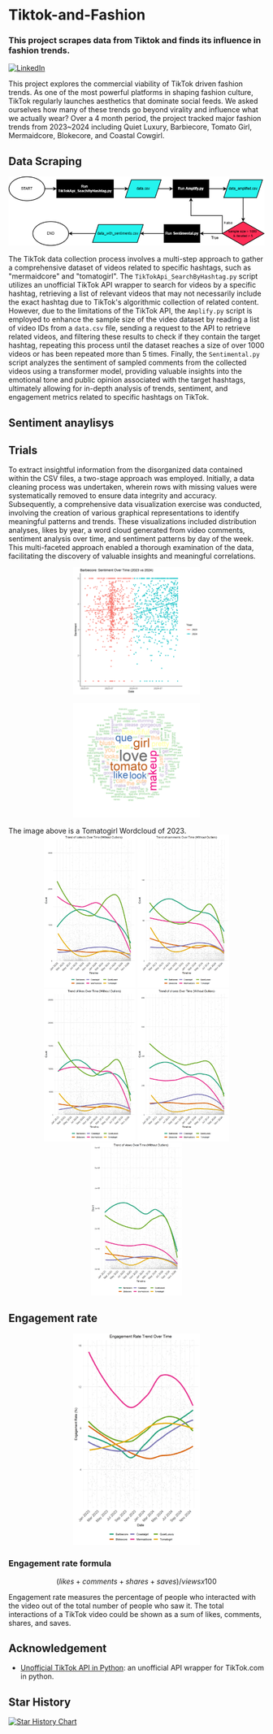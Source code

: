 # Tiktok-and-Fashion

### This project scrapes data from Tiktok and finds its influence in fashion trends.  

[![LinkedIn](https://img.shields.io/badge/LinkedIn-0077B5?style=for-the-badge&logo=linkedin&logoColor=white&style=flat-square)](https://www.linkedin.com/in/yoomin-jung-17a9812b1/)

This project explores the commercial viability of TikTok driven fashion trends. As one of the most powerful platforms in shaping fashion culture, TikTok regularly launches aesthetics that dominate social feeds. We asked ourselves how many of these trends go beyond virality and influence what we actually wear? Over a 4 month period, the project tracked major fashion trends from 2023~2024 including Quiet Luxury, Barbiecore, Tomato Girl, Mermaidcore, Blokecore, and Coastal Cowgirl.

## Data Scraping
<p align="center">
    <img src="./assets/readme/tiktokflowchart.drawio.png" width="750"/>
</p>


The TikTok data collection process involves a multi-step approach to gather a comprehensive dataset of videos related to specific hashtags, such as "mermaidcore" and "tomatogirl". The `TikTokApi_SearchByHashtag.py` script utilizes an unofficial TikTok API wrapper to search for videos by a specific hashtag, retrieving a list of relevant videos that may not necessarily include the exact hashtag due to TikTok's algorithmic collection of related content. However, due to the limitations of the TikTok API, the `Amplify.py` script is employed to enhance the sample size of the video dataset by reading a list of video IDs from a `data.csv` file, sending a request to the API to retrieve related videos, and filtering these results to check if they contain the target hashtag, repeating this process until the dataset reaches a size of over 1000 videos or has been repeated more than 5 times. Finally, the `Sentimental.py` script analyzes the sentiment of sampled comments from the collected videos using a transformer model, providing valuable insights into the emotional tone and public opinion associated with the target hashtags, ultimately allowing for in-depth analysis of trends, sentiment, and engagement metrics related to specific hashtags on TikTok.

## Sentiment anaylisys 

## Trials 
To extract insightful information from the disorganized data contained within the CSV files, a two-stage approach was employed. Initially, a data cleaning process was undertaken, wherein rows with missing values were systematically removed to ensure data integrity and accuracy. Subsequently, a comprehensive data visualization exercise was conducted, involving the creation of various graphical representations to identify meaningful patterns and trends. These visualizations included distribution analyses, likes by year, a word cloud generated from video comments, sentiment analysis over time, and sentiment patterns by day of the week. This multi-faceted approach enabled a thorough examination of the data, facilitating the discovery of valuable insights and meaningful correlations.

<p align="center">
    <img src="./assets/readme/Barbiecore_sentiment_2023_vs_2024.png" width="250"/>
</p>

<p align="center">
    <img src="./assets/readme/wordcloud_2023.png" width="250"/>
</p>
The image above is a Tomatogirl Wordcloud of 2023. 

<div align="center">
    <img src="./assets/readme/trend_collects_metrics_without_outliers.png" width="180"/>
    <img src="./assets/readme/trend_comments_metrics_without_outliers.png" width="180"/>
    <img src="./assets/readme/trend_likes_metrics_without_outliers.png" width="180"/>
    <img src="./assets/readme/trend_shares_metrics_without_outliers.png" width="180"/>
    <img src="./assets/readme/trend_views_metrics_without_outliers.png" width="180"/>
</div>

## Engagement rate 
<p align="center">
    <img src="./assets/readme/engagement_rate_trend.png" width="250"/>
</p>

### Engagement rate formula

$$(likes + comments + shares + saves) / views x 100 %  $$

Engagement rate measures the percentage of people who interacted with the video out of the total number of people who saw it. The total interactions of a TikTok video could be shown as a sum of likes, comments, shares, and saves. 


## Acknowledgement

* [Unofficial TikTok API in Python](https://github.com/davidteather/TikTok-Api): an unofficial API wrapper for TikTok.com in python. 


## Star History 
[![Star History Chart](https://api.star-history.com/svg?repos=yoomin53/Tiktok-and-Fashion&type=Date)](https://www.star-history.com/#yoomin53/Tiktok-and-Fashion&Date)
